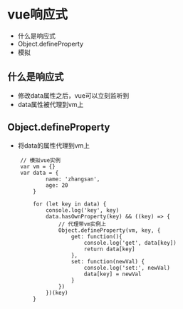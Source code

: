 # vue响应式

- 什么是响应式
- Object.defineProperty
- 模拟

## 什么是响应式
- 修改data属性之后，vue可以立刻监听到
- data属性被代理到vm上

## Object.defineProperty
- 将data的属性代理到vm上

```
    // 模拟vue实例
    var vm = {}
    var data = {
            name: 'zhangsan',
            age: 20
        }

        for (let key in data) {
            console.log('key', key)
            data.hasOwnProperty(key) && ((key) => {
                // 代理带vm实例上
                Object.defineProperty(vm, key, {
                    get: function(){
                        console.log('get', data[key])
                        return data[key]
                    },
                    set: function(newVal) {
                        console.log('set:', newVal)
                        data[key] = newVal
                    }
                })
            })(key)
        }
```
